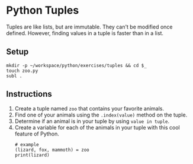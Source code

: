 # Python Tuples

Tuples are like lists, but are immutable. They can't be modified once defined. However, finding values in a tuple is faster than in a list.

## Setup

```
mkdir -p ~/workspace/python/exercises/tuples && cd $_
touch zoo.py
subl .
```

## Instructions

1. Create a tuple named `zoo` that contains your favorite animals.
1. Find one of your animals using the `.index(value)` method on the tuple.
1. Determine if an animal is in your tuple by using `value in tuple`.
1. Create a variable for each of the animals in your tuple with this cool feature of Python.
    ```
    # example
    (lizard, fox, mammoth) = zoo
    print(lizard)
    ```

